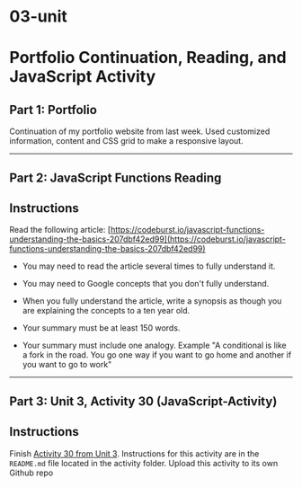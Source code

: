 # 03-unit

# Portfolio Continuation, Reading, and JavaScript Activity

## Part 1: Portfolio

Continuation of my portfolio website from last week. Used customized information, content and CSS grid to make a responsive layout.

---

## Part 2: JavaScript Functions Reading

## Instructions

Read the following article: [https://codeburst.io/javascript-functions-understanding-the-basics-207dbf42ed99](https://codeburst.io/javascript-functions-understanding-the-basics-207dbf42ed99)

* You may need to read the article several times to fully understand it. 

* You may need to Google concepts that you don't fully understand. 

* When you fully understand the article, write a synopsis as though you are explaining the concepts to a ten year old. 

* Your summary must be at least 150 words.

* Your summary must include one analogy. Example "A conditional is like a fork in the road. You go one way if you want to go home and another if you want to go to work"

---

## Part 3: Unit 3, Activity 30 (JavaScript-Activity)

## Instructions

Finish [Activity 30 from Unit 3](https://gt.bootcampcontent.com/GT-Coding-Boot-Camp/GTATL201808FSF2-2/tree/master/activities/03-unit/30-activity). Instructions for this activity are in the `README.md` file located in the activity folder. Upload this activity to its own Github repo
